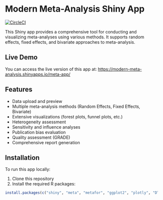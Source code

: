 # Modern Meta-Analysis Shiny App

[![CircleCI](https://circleci.com/gh/yourusername/meta-app.svg?style=svg)](https://circleci.com/gh/yourusername/meta-app)

This Shiny app provides a comprehensive tool for conducting and visualizing meta-analyses using various methods. It supports random effects, fixed effects, and bivariate approaches to meta-analysis.

## Live Demo

You can access the live version of this app at: https://modern-meta-analysis.shinyapps.io/meta-app/

## Features

- Data upload and preview
- Multiple meta-analysis methods (Random Effects, Fixed Effects, Bivariate)
- Extensive visualizations (forest plots, funnel plots, etc.)
- Heterogeneity assessment
- Sensitivity and influence analyses
- Publication bias evaluation
- Quality assessment (GRADE)
- Comprehensive report generation

## Installation

To run this app locally:

1. Clone this repository
2. Install the required R packages:

```r
install.packages(c("shiny", "meta", "metafor", "ggplot2", "plotly", "DT", "bslib", "shinyjs", "rmarkdown", "knitr"))